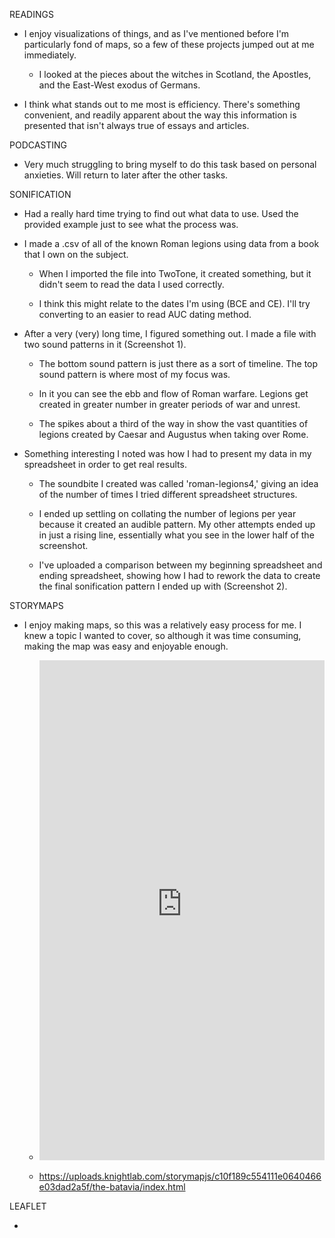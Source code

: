 READINGS

* I enjoy visualizations of things, and as I've mentioned before I'm particularly fond of maps, so a few of these projects jumped out at me immediately.

  * I looked at the pieces about the witches in Scotland, the Apostles, and the East-West exodus of Germans.
  
* I think what stands out to me most is efficiency. There's something convenient, and readily apparent about the way this information is presented that isn't always true of essays and articles.

PODCASTING

* Very much struggling to bring myself to do this task based on personal anxieties. Will return to later after the other tasks.

SONIFICATION

* Had a really hard time trying to find out what data to use. Used the provided example just to see what the process was.

* I made a .csv of all of the known Roman legions using data from a book that I own on the subject.

  * When I imported the file into TwoTone, it created something, but it didn't seem to read the data I used correctly.
  
  * I think this might relate to the dates I'm using (BCE and CE). I'll try converting to an easier to read AUC dating method.

* After a very (very) long time, I figured something out. I made a file with two sound patterns in it (Screenshot 1).

  * The bottom sound pattern is just there as a sort of timeline. The top sound pattern is where most of my focus was.
 
  * In it you can see the ebb and flow of Roman warfare. Legions get created in greater number in greater periods of war and unrest.
 
  * The spikes about a third of the way in show the vast quantities of legions created by Caesar and Augustus when taking over Rome.

* Something interesting I noted was how I had to present my data in my spreadsheet in order to get real results.

  * The soundbite I created was called 'roman-legions4,' giving an idea of the number of times I tried different spreadsheet structures.
  
  * I ended up settling on collating the number of legions per year because it created an audible pattern. My other attempts ended up in just a rising line, essentially what you see in the lower half of the screenshot.
  
  * I've uploaded a comparison between my beginning spreadsheet and ending spreadsheet, showing how I had to rework the data to create the final sonification pattern I ended up with (Screenshot 2).
  
STORYMAPS

* I enjoy making maps, so this was a relatively easy process for me. I knew a topic I wanted to cover, so although it was time consuming, making the map was easy and enjoyable enough.

  * <iframe src="https://uploads.knightlab.com/storymapjs/c10f189c554111e0640466e03dad2a5f/the-batavia/index.html" frameborder="0" width="100%" height="800"></iframe>
  
  * https://uploads.knightlab.com/storymapjs/c10f189c554111e0640466e03dad2a5f/the-batavia/index.html
  
LEAFLET

* 
